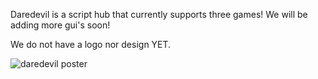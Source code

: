 Daredevil is a script hub that currently supports three games!
We will be adding more gui's soon!

We do not have a logo nor design YET.

![daredevil poster](https://user-images.githubusercontent.com/109696969/184509909-3ddf2337-02de-4dc7-b265-fe7417ee1a93.png)



